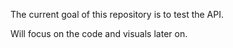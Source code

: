 The current goal of this repository is to test the API.

Will focus on the code and visuals later on.